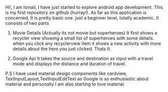 Hi!,
I am Ismail, I have just started to explore android app development. This is my first repository on github (hurray!).
As far as this application is concerned, It is pretty basic one. just a beginner level, totally academic.
It consists of two parts
1. Movie Details (Actually its not movie but superheroes)
    It first shows a recycler view showing a small list of superheroes with some details. when you click any recyclerview item it shows a new activity with more details about the hero you just clicked. Thats It.
    
2. Google Api
    It takes the source and destination as input with a travel mode and displays the distance and duration of travel.
    
P.S I have used material design components like cardview, TextInputLayout,TextInputEditText as Google is so enthusiastic about material and personally I am also starting to love material.

